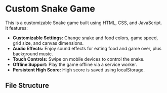 # Custom Snake Game

This is a customizable Snake game built using HTML, CSS, and JavaScript. It features:

- **Customizable Settings:** Change snake and food colors, game speed, grid size, and canvas dimensions.
- **Audio Effects:** Enjoy sound effects for eating food and game over, plus background music.
- **Touch Controls:** Swipe on mobile devices to control the snake.
- **Offline Support:** Play the game offline via a service worker.
- **Persistent High Score:** High score is saved using localStorage.

## File Structure


